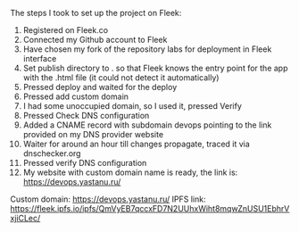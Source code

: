The steps I took to set up the project on Fleek:

1. Registered on Fleek.co
2. Connected my Github account to Fleek
3. Have chosen my fork of the repository labs for deployment in Fleek interface
4. Set publish directory to . so that Fleek knows the entry point for the app with the .html file (it could not detect it automatically)
5. Pressed deploy and waited for the deploy
6. Pressed add custom domain
7. I had some unoccupied domain, so I used it, pressed Verify
8. Pressed Check DNS configuration
9. Added a CNAME record with subdomain devops pointing to the link provided on my DNS provider website
10. Waiter for around an hour till changes propagate, traced it via dnschecker.org
11. Pressed verify DNS configuration
12. My website with custom domain name is ready, the link is: https://devops.yastanu.ru/

Custom domain: https://devops.yastanu.ru/
IPFS link: https://fleek.ipfs.io/ipfs/QmVyEB7qccxFD7N2UUhxWiht8mqwZnUSU1EbhrVxjiCLec/
